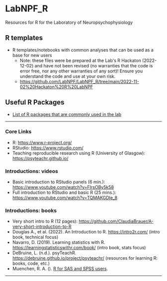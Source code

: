 # LabNPF_R
Resources for R for the Laboratory of Neuropsychophysiology

## R templates
- R templates/notebooks with common analyses that can be used as a base for new users
  - Note: these files were be prepared at the Lab's R Hackaton (2022-12-02) and have not been revised (no warranties that the code is error free, nor any other warranties of any sort)! Ensure you understand the code and use at your own risk.
  - https://github.com/LabNPF/LabNPF_R/tree/main/2022-11-02%20Hackaton%20R%20LabNPF
  

## Useful R Packages
- [List of R packages that are commonly used in the lab](https://github.com/LabNPF/LabNPF_R/blob/main/r_packages.md)

---

### Core Links
- R: https://www.r-project.org/
- RStudio: https://www.rstudio.com/
- Teaching reproducible research using R (University of Glasgow): https://psyteachr.github.io/

### Introductions: videos
- Basic introduction to RStudio panels (6 min.): https://www.youtube.com/watch?v=FIrsOBy5k58
- Full introduction to RStudio and basic R (25 mins.): https://www.youtube.com/watch?v=TQMAKGDIe_8

### Introductions: books
- Very short intro to R (12 pages): https://github.com/ClaudiaBrauer/A-very-short-introduction-to-R
- Douglas A., et al. (2022). An Introduction to R. https://intro2r.com/ (intro book, technical focus)
- Navarro, D. (2019). Learning statistics with R. https://learningstatisticswithr.com/book/ (intro book, stats focus)
- DeBruine, L. (n.d.). psyTeachR. https://debruine.github.io/project/psyteachr/ (resources for learning R: books, code, etc.)
- Muenchen, R. A. (). [R for SAS and SPSS users](https://onedrive.live.com/?authkey=%21AAheP%5FhBznzI1Z8&cid=6C40810986A4E53F&id=6C40810986A4E53F%21248391&parId=6C40810986A4E53F%2167337&o=OneUp).

---
